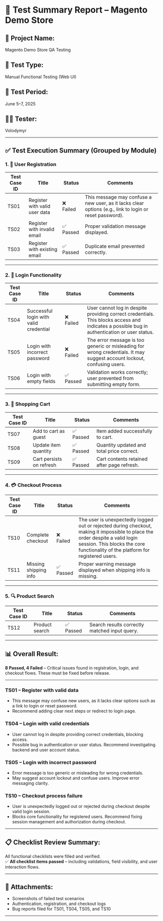 # 📄 Test Summary Report – Magento Demo Store

## 🔎 Project Name:
Magento Demo Store QA Testing

## 🧪 Test Type:
Manual Functional Testing (Web UI)

## 📅 Test Period:
June 5–7, 2025

## 👨‍💻 Tester:
Volodymyr

---

## ✅ Test Execution Summary (Grouped by Module)

### 1. 👤 User Registration
| Test Case ID | Title                                | Status   | Comments                                                                                     |
|--------------|--------------------------------------|----------|----------------------------------------------------------------------------------------------|
| TS01         | Register with valid user data        | ❌ Failed | This message may confuse a new user, as it lacks clear options (e.g., link to login or reset password).     |
| TS02         | Register with invalid email          | ✅ Passed | Proper validation message displayed.                                                         |
| TS03         | Register with existing email         | ✅ Passed | Duplicate email prevented correctly.                                                         |

---

### 2. 🔐 Login Functionality
| Test Case ID | Title                                | Status   | Comments                                                                                     |
|--------------|--------------------------------------|----------|----------------------------------------------------------------------------------------------|
| TS04         | Successful login with valid credential | ❌ Failed | User cannot log in despite providing correct credentials. This blocks access and indicates a possible bug in authentication or user status. |
| TS05         | Login with incorrect password        | ❌ Failed | The error message is too generic or misleading for wrong credentials. It may suggest account lockout, confusing users.                     |
| TS06         | Login with empty fields              | ✅ Passed | Validation works correctly; user prevented from submitting empty form.                       |

---

### 3. 🛒 Shopping Cart
| Test Case ID | Title                                | Status   | Comments                                                                                     |
|--------------|--------------------------------------|----------|----------------------------------------------------------------------------------------------|
| TS07         | Add to cart as guest                 | ✅ Passed | Item added successfully to cart.                                                             |
| TS08         | Update item quantity                 | ✅ Passed | Quantity updated and total price correct.                                                    |
| TS09         | Cart persists on refresh             | ✅ Passed | Cart contents retained after page refresh.                                                   |

---

### 4. 💳 Checkout Process
| Test Case ID | Title                                | Status   | Comments                                                                                     |
|--------------|--------------------------------------|----------|----------------------------------------------------------------------------------------------|
| TS10         | Complete checkout                    | ❌ Failed | The user is unexpectedly logged out or rejected during checkout, making it impossible to place the order despite a valid login session. This blocks the core functionality of the platform for registered users.              |
| TS11         | Missing shipping info                | ✅ Passed | Proper warning message displayed when shipping info is missing.                              |

---

### 5. 🔍 Product Search
| Test Case ID | Title                                | Status   | Comments                                                                                     |
|--------------|--------------------------------------|----------|----------------------------------------------------------------------------------------------|
| TS12         | Product search                       | ✅ Passed | Search results correctly matched input query.                                                |

---

## 📊 Overall Result:
**8 Passed, 4 Failed** – Critical issues found in registration, login, and checkout flows. These must be fixed before release.

---

### TS01 – Register with valid data
- This message may confuse new users, as it lacks clear options such as a link to login or reset password.  
- Recommend adding clear next steps or redirect to login page.

### TS04 – Login with valid credentials
- User cannot log in despite providing correct credentials, blocking access.  
- Possible bug in authentication or user status. Recommend investigating backend and user account status.

### TS05 – Login with incorrect password
- Error message is too generic or misleading for wrong credentials.  
- May suggest account lockout and confuse users. Improve error messaging clarity.

### TS10 – Checkout process failure
- User is unexpectedly logged out or rejected during checkout despite valid login session.  
- Blocks core functionality for registered users. Recommend fixing session management and authorization during checkout.
  
---

## 📋 Checklist Review Summary:

All functional checklists were filled and verified.  
✅ **All checklist items passed** – including validations, field visibility, and user interaction flows.

---

## 📎 Attachments:
- Screenshots of failed test scenarios  
- Authentication, registration, and checkout logs  
- Bug reports filed for TS01, TS04, TS05, and TS10

---
